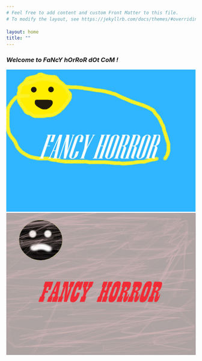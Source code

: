 ```yaml
---
# Feel free to add content and custom Front Matter to this file.
# To modify the layout, see https://jekyllrb.com/docs/themes/#overriding-theme-defaults

layout: home
title: ""
---
```


### _Welcome to FaNcY hOrRoR dOt CoM !_
<p>
<div class="juxtapose" data-startingposition="90%">
  <img src="images/before.jpg" data-label="" alt="">
  <img src="images/after.jpg" data-label="" alt="">
</div>
<script src="juxtapose/js/juxtapose.js"></script>
</p>
